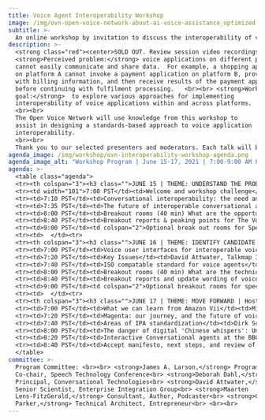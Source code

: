 ```yaml
---
title: Voice Agent Interoperability Workshop
image: /img/ovn-open-voice-network-about-ai-voice-assistance_optimized.jpg
subtitle: >-
  An online workshop by invitation to discuss the interoperability of voice applications.
description: >-
  <strong class="red"><center>SOLD OUT. Review session video recordings on this page available June 18.</center></strong>
  <strong>Perceived problem:</strong> voice applications on different platforms
  cannot easily communicate and share data.  For example, a shopping application
  on platform A cannot invoke a payment application on platform B, provide it
  with billing information, and then receive results of the payment application
  before continuing with fulfilment processing.   <br><br> <strong>Workshop
  goal:</strong>  to explore various approaches for implementing
  interoperability of voice applications within and across platforms. 
  <br><br>
  The Open Voice Network will use knowledge from this workshop to
  assist in designing a standards-based approach to voice application
  interoperability.
  <br><br>
  Thank you to our selected presenters and moderators. Each talk will be 15 minutes + 5 minutes for Q&A. Recordings will be available following the workshop.
agenda_image: /img/workshop/ovn-interoperability-workshop-agenda.png
agenda_image_alt: "Workshop Program | June 15-17, 2021 | 7:00-9:00 AM PST"
agenda: >-
  <table class="agenda">
  <tr><th colspan="3"><h3 class="">JUNE 15 | THEME: UNDERSTAND THE PROBLEM | Host: James A. Larson, Speech Technology Conference, US</h3></th><tr>
  <tr><td width="101">7:00 PST</td><td>Welcome and workshop challenge</td><td>Jon Stine, Open Voice Network, USA</td><tr>
  <tr><td>7:10 PST</td><td>Conversational interoperability: the need and approaches</td><td>Shyamala Prayaga, Ford Motor Company, USA and James A Larson, SpeechTEK Conference, USA</td><tr>
  <tr><td>7:35 PST</td><td>The future of interoperable conversational agents -- and why this is so important</td><td>Ian Utile, CEO, Attn.live; Susan Bearden, Director of Digital Programs at InnovateEDU; Bradley Metrock, CEO, Score Publishing; Moderated by Jon Stine, Open Voice Network</td><tr>
  <tr><td>8:00 PST</td><td>Breakout rooms (40 min) What are the opportunities?</td><td>Breakout Room 1 Moderator: Shyamala Prayaga, Ford Motor Company, USA<br>Breakout Room 2 Moderator: Chris Parker, ebullient.com, NL<br>Breakout Room 3 Moderator: David Attwater, Talkmap Inc., UK</td><tr>
  <tr><td>8:40 PST</td><td>Breakout reports & peaking points for The Voice Agent Interoperability Manefesto</td><td>Maarten Lens-FitzGerald, Project Zilver, Holland</td><tr>
  <tr><td>9:00 PST</td><td colspan="2">Optional break out rooms for Special Interest Groups	</td><tr>
  <tr><td>  </td><tr>
  <tr><th colspan="3"><h3 class="">JUNE 16 | THEME: IDENTIFY CANDIDATE SOLUTIONS | Host: Shyamala Prayaga, Ford Motor Company, US</h3></th><tr>
  <tr><td>7:00 PST</td><td>Voice user interfaces for interoperable voice agents</td><td>Michael McTear, Ulster University, Northern Ireland</td><tr>
  <tr><td>7:20 PST</td><td>Key Issues</td><td>David Attwater, Talkmap Inc., UK</td><tr>
  <tr><td>7:40 PST</td><td>ISO compatable standard for voice agents</td><td>Tobias Martens, Whoelse.ai, Germany</td><tr>
  <tr><td>8:00 PST</td><td>Breakout rooms (40 min) What are the technical and standards challenges?</td><td>Breakout Room 1 Moderator: Shyamala Prayaga, Ford Motor Company, USA<br>Breakout Room 2 Moderator: Deborah Dahl, Conversational Technologies, USA<br>Breakout Room 3 Moderator: James A Larson, Speech Technologies Conference, USA</td><tr>
  <tr><td>8:40 PST</td><td>Breakout reports and update wording of voice agent manafesto</td><td>Maarten Lens-FitzGerald, Project Zilver, Holland</td><tr>
  <tr><td>9:00 PST</td><td colspan="2">Optional breakout rooms for special interest groups	</td><tr>
  <tr><td>  </td><tr>
  <tr><th colspan="3"><h3 class="">JUNE 17 | THEME: MOVE FORWARD | Host: David Attwater of Talkmap Inc.</h3></th><tr>
  <tr><td>7:00 PST</td><td>What we can learn from Amazon Vii</td><td>Michael McTear, Ulster University, Northern Ireland</td><tr>
  <tr><td>7:20 PST</td><td>Magenta: our journey, and the future of voice assistance</td><td>Bernhard Hochstätter, Deutsche Telekom, Germany</td><tr>
  <tr><td>7:40 PST</td><td>Areas of IPA standardization</td><td>Dirk Schnelle-Walka, Modality.ai, Germany</td><tr>
  <tr><td>8:00 PST</td><td>The danger of digital 'Chinese whispers': Understanding the dimensions of trust in interoperable voice agents</td><td>Leigh Clark, Swansea University, UK</td><tr>
  <tr><td>8:20 PST</td><td>Interactive Conversational agents at the BBC</td><td>Chris Dix, Head of Architecture at BBC, UK</td><tr>
  <tr><td>8:40 PST</td><td>Accept manifesto, next steps, and review of workshop challenge</td><td>Jon Stine, Open Voice Network, USA</td><tr>
  </table>
committee: >-
  Program Committee: <br><br> <strong>James A. Larson,</strong> Program
  Co-chair, Speech Technology Conference<br> <strong>Deborah Dahl,</strong>
  Principal, Conversational Technologies<br> <strong>David Attwater,</strong>
  Senior Scientist, Enterprise Integration Group<br> <strong>Maarten
  Lens-FitzGerald,</strong> Consultant, Author, Podcaster<br> <strong>Chris
  Parker,</strong> Technical Architect, Entrepreneur<br> <br><br>
---
```


